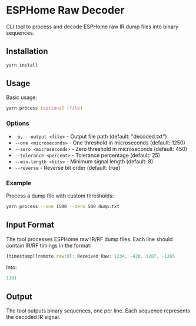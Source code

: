 # ESPHome Raw Decoder

CLI tool to process and decode ESPHome raw IR dump files into binary sequences.

## Installation

```bash
yarn install
```

## Usage

Basic usage:
```bash
yarn process [options] [file]
```

### Options

- `-o, --output <file>` - Output file path (default: "decoded.txt")
- `--one <microseconds>` - One threshold in microseconds (default: 1250)
- `--zero <microseconds>` - Zero threshold in microseconds (default: 450)
- `--tolerance <percent>` - Tolerance percentage (default: 25)
- `--min-length <bits>` - Minimum signal length (default: 8)
- `--reverse` - Reverse bit order (default: true)

### Example

Process a dump file with custom thresholds:
```bash
yarn process --one 1500 --zero 500 dump.txt
```

## Input Format

The tool processes ESPHome raw IR/RF dump files. Each line should contain IR/RF timings in the format:
```js
[timestamp][remote.raw:0]: Received Raw: 1234, -420, 1287, -1265
```
Into:
```js
1101
```

## Output

The tool outputs binary sequences, one per line. Each sequence represents the decoded IR signal.
